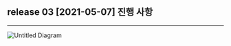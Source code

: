 ## release 03  [2021-05-07] 진행 사항

***

![Untitled Diagram](https://user-images.githubusercontent.com/55940552/117344256-24e7a400-aee0-11eb-92e2-5a7a66ea1fbb.png) 